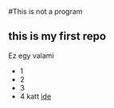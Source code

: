 #This is not a program
## this is my first repo
Ez egy valami
- 1
- 2
- 3
- 4
katt [ide](http://google.com)